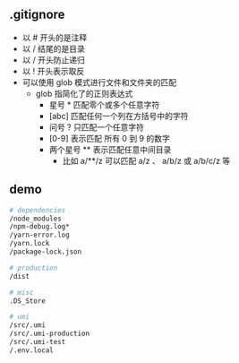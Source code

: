 ## .gitignore

- 以 # 开头的是注释
- 以 / 结尾的是目录
- 以 / 开头防止递归
- 以 ! 开头表示取反
- 可以使用 glob 模式进行文件和文件夹的匹配
  - glob 指简化了的正则表达式
    - 星号 \* 匹配零个或多个任意字符
    - [abc] 匹配任何一个列在方括号中的字符
    - 问号 ? 只匹配一个任意字符
    - [0-9] 表示匹配 所有 0 到 9 的数字
    - 两个星号 \*\* 表示匹配任意中间目录
      - 比如 a/\*\*/z 可以匹配 a/z 、 a/b/z 或 a/b/c/z 等

## demo

```bash
# dependencies
/node_modules
/npm-debug.log*
/yarn-error.log
/yarn.lock
/package-lock.json

# production
/dist

# misc
.DS_Store

# umi
/src/.umi
/src/.umi-production
/src/.umi-test
/.env.local
```
